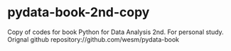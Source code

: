 # pydata-book-2nd-copy
Copy of codes for book Python for Data Analysis 2nd. For personal study.
Orignal github repository://github.com/wesm/pydata-book
